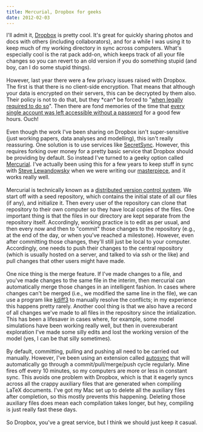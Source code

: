 ```yaml
---
title: Mercurial, Dropbox for geeks
date: 2012-02-03
---
```


I'll admit it, [Dropbox](http://www.dropbox.com/) is pretty cool. It's
great for quickly sharing photos and docs with others (including
collaborators), and for a while I was using it to keep much of my
working directory in sync across computers. What's especially cool is
the rat pack add-on, which keeps track of all your file changes so you
can revert to an old version if you do something stupid (and boy, can I
do some stupid things).\
 \
 However, last year there were a few privacy issues raised with Dropbox.
The first is that there is no client-side encryption. That means that
although your data is encrypted on their servers, this can be decrypted
by them also. Their policy is not to do that, but they \*can\* be forced
to "[when legally required to do
so](https://www.dropbox.com/dmca#security)". Then there are fond
memories of the time that [every single account was left accessible
without a
password](http://www.boingboing.net/2011/06/20/dropbox-accounts-lef.html)
for a good few hours. Ouch!\
 \
 Even though the work I've been sharing on Dropbox isn't super-sensitive
(just working papers, data analyses and modelling), this isn't really
reassuring. One solution is to use services like
[SecretSync](http://getsecretsync.com/). However, this requires forking
over money for a pretty basic service that Dropbox should be providing
by default. So instead I've turned to a geeky option called
[Mercurial](http://mercurial.selenic.com/). I've actually been using
this for a few years to keep stuff in sync with [Steve
Lewandowsky](http://www.cogsciwa.com/) when we were writing our
[masterpiece](http://www.sagepub.com/books/Book233316), and it works
really well.\
 \
 Mercurial is technically known as a [distributed version control
system](http://en.wikipedia.org/wiki/Distributed_revision_control). We
start off with a seed repository, which contains the initial state of
all our files (if any), and initialize it. Then every user of the
repository can clone that repository to their own computer so they have
local copies of the files. One important thing is that the files in our
directory are kept separate from the repository itself. Accordingly,
working practice is to edit as per usual, and then every now and then to
"commit" those changes to the repository (e.g., at the end of the day,
or when you've reached a milestone). However, even after committing
those changes, they'll still just be local to your computer.
Accordingly, one needs to push their changes to the central repository
(which is usually hosted on a server, and talked to via ssh or the like)
and pull changes that other users might have made.\
 \
 One nice thing is the merge feature. If I've made changes to a file,
and you've made changes to the same file in the interim, then mercurial
can automatically merge those changes in an intelligent fashion. In
cases where changes can't be merged (i.e., we modified the same line in
the file), we can use a program like
[kdiff3](http://kdiff3.sourgeforge.net/) to manually resolve the
conflicts; in my experience this happens pretty rarely. Another cool
thing is that we also have a record of all changes we've made to all
files in the repository since the intialization. This has been a
lifesaver in cases where, for example, some model simulations have been
working really well, but then in overexuberant exploration I've made
some silly edits and lost the working version of the model (yes, I can
be that silly sometimes).\
 \
 By default, committing, pulling and pushing all need to be carried out
manually. However, I've been using an extension called
[autosync](http://mercurial.selenic.com/wiki/AutoSyncExtension) that
will automatically go through a commit/pull/merge/push cycle regularly.
Mine fires off every 10 minutes, so my computers are more or less in
constant sync. This avoids one problem with Dropbox, which is that it
eagerly syncs across all the crappy auxiliary files that are generated
when compiling LaTeX documents. I've got my Mac set up to delete all the
auxiliary files after completion, so this mostly prevents this
happening. Deleting those auxiliary files does mean each compilation
takes longer, but hey, compiling is just really fast these days.\
 \
 So Dropbox, you've a great service, but I think we should just keep it
casual.
